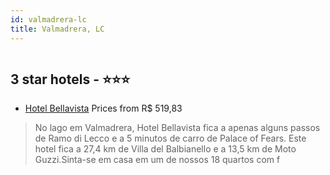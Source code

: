 ```yaml
---
id: valmadrera-lc
title: Valmadrera, LC
---
```


<center><img src="https://i.travelapi.com/hotels/3000000/2530000/2523100/2523033/b7a16cb1_z.jpg" alt="" /></center>


##  3 star hotels - ⭐️⭐️⭐️

-    [Hotel Bellavista](https://us.hurb.com/hotels/valmadrera/hotel-bellavista-HT-YMLJ?cmp=18055) Prices from R$ 519,83
   > No lago em Valmadrera, Hotel Bellavista fica a apenas alguns passos de Ramo di Lecco e a 5 minutos de carro de Palace of Fears.  Este hotel fica a 27,4 km de Villa del Balbianello e a 13,5 km de Moto Guzzi.Sinta-se em casa em um de nossos 18 quartos com f
